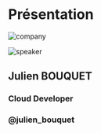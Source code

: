 
<!-- .slide: class="speaker-slide" -->

# Présentation

![company](./assets/common/images/logo_sfeir_blanc.png)

![speaker](./assets/common/images/speakers/JulienBouquet.webp)

<h2>Julien <span>BOUQUET</span></h2>

### Cloud Developer

<!-- .element: class="icon-rule icon-first" -->

### @julien_bouquet

<!-- .element: class="icon-twitter icon-second" -->
